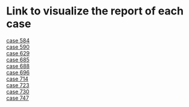 # Link to visualize the report of each case

[case 584]()<br>
[case 590]()<br>
[case 629]()<br>
[case 685]()<br>
[case 688]()<br>
[case 696]()<br>
[case 714]()<br>
[case 723]()<br>
[case 730]()<br>
[case 747]()<br>
